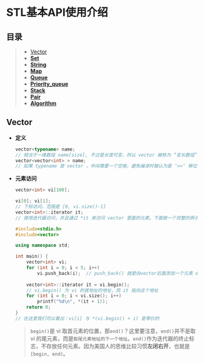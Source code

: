 # STL基本API使用介绍

## 目录

> - [Vector](#Vector)
> - [**Set**](#Set)
> - [**String**](#String)
> - [**Map**](#Map)
> - [**Queue**](#Queue)
> - [**Priority_queue**](#Priority_queue)
> - [**Stack**](#Stack)
> - [**Pair**](#Pair)
> - [**Algorithm**](#Algorithm)

## Vector

- **定义**

  ```c++
  vector<typename> name;
  // 相当于一维数组 name[size], 不过是长度可变，所以 vector 被称为 “变长数组”
  vector<vector<int> > name;
  // 如果 typename 是 vector ，中间需要一个空格，避免编译时被认为是 ‘>>’ 移位符号
  ```

- **元素访问**

  ```c++
  vector<int> vi[100];
  
  vi[0]; vi[1];
  // 下标访问，范围是 [0, vi.size()-1]
  vector<int>::iterator it;
  // 使用迭代器访问，并且通过 *it 来访问 vector 里面的元素。下面做一个完整的例子：
  ```

  ```c++
  #include<stdio.h>
  #include<vector>
  
  using namespace std;
  
  int main() {
      vector<int> vi;
      for (int i = 0; i < 5; i++) 
          vi.push_back(i);	// push_back() 就是向vector后面添加一个元素 x
      
      vector<int>::iterator it = vi.begin();
      // vi.begin() 为 vi 的首地址的地址，而 it 指向这个地址
      for (int i = 0; i < vi.size(); i++)
          printf("%d\n", *(it + 1));
      return 0;
  }
  // 在这里我们可以看出：vi[i] 与 *(vi.begin() + i) 是等价的
  ```

  >`begin()`是 vi 取首元素的位置，那`end()`？这里要注意，`end()`并不是取 vi 的尾元素，而是`取尾元素地址的下一个地址`。`end()`作为迭代器的终止标志，不存放任何元素。因为美国人的思维比较习惯**左闭右开**，也就是`[begin, end)`。